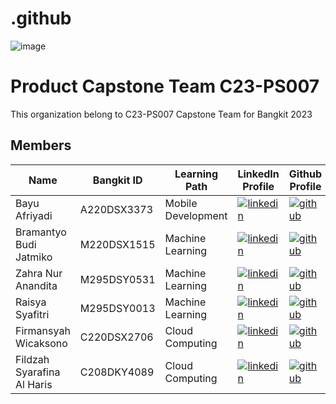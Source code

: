 # .github


![image](https://github.com/TrashtoTreasure/.github/assets/134958727/c5a35389-41b5-46b4-82eb-a729ed5187ba)


# Product Capstone Team C23-PS007
This organization belong to C23-PS007 Capstone Team for Bangkit 2023

## Members
<div align="center">

| Name | Bangkit ID   |  Learning Path | LinkedIn Profile   |   Github Profile   |
| ------------ | ------------ | ------------ | ------------ | ------------ |
| Bayu Afriyadi  |  A220DSX3373 |  Mobile Development | [![linkedin](https://img.shields.io/badge/linkedin-0A66C2?style=for-the-badge&logo=linkedin&logoColor=white)](https://www.linkedin.com/in/bayu-afriyadi-206741154/)  | [![github](https://img.shields.io/badge/GitHub-100000?style=for-the-badge&logo=github&logoColor=white)](https://github.com/bayuafriyadi5) |
| Bramantyo Budi Jatmiko  | M220DSX1515  |  Machine Learning |  [![linkedin](https://img.shields.io/badge/linkedin-0A66C2?style=for-the-badge&logo=linkedin&logoColor=white)](https://www.linkedin.com/in/bramantyobudijatmiko/) | [![github](https://img.shields.io/badge/GitHub-100000?style=for-the-badge&logo=github&logoColor=white)](https://github.com/) |
| Zahra Nur Anandita  | M295DSY0531  |  Machine Learning | [![linkedin](https://img.shields.io/badge/linkedin-0A66C2?style=for-the-badge&logo=linkedin&logoColor=white)](https://www.linkedin.com/in/zahrana/)  | [![github](https://img.shields.io/badge/GitHub-100000?style=for-the-badge&logo=github&logoColor=white)](https://github.com/) |
|  Raisya Syafitri | M295DSY0013  |  Machine Learning | [![linkedin](https://img.shields.io/badge/linkedin-0A66C2?style=for-the-badge&logo=linkedin&logoColor=white)](https://www.linkedin.com/in/raisya-syafitri-7aa23316a/)   | [![github](https://img.shields.io/badge/GitHub-100000?style=for-the-badge&logo=github&logoColor=white)](https://github.com/) |
|  Firmansyah Wicaksono | C220DSX2706  | Cloud Computing  | [![linkedin](https://img.shields.io/badge/linkedin-0A66C2?style=for-the-badge&logo=linkedin&logoColor=white)](https://www.linkedin.com/in/firmansyah-wicaksono/)  | [![github](https://img.shields.io/badge/GitHub-100000?style=for-the-badge&logo=github&logoColor=white)](https://github.com/) |
|  Fildzah Syarafina Al Haris |  C208DKY4089 | Cloud Computing  | [![linkedin](https://img.shields.io/badge/linkedin-0A66C2?style=for-the-badge&logo=linkedin&logoColor=white)](https://www.linkedin.com/in/fildzah-syarafina/) | [![github](https://img.shields.io/badge/GitHub-100000?style=for-the-badge&logo=github&logoColor=white)](https://github.com/) |

</div>


